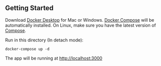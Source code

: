 ## Getting Started

Download [Docker Desktop](https://www.docker.com/products/docker-desktop) for Mac or Windows. [Docker Compose](https://docs.docker.com/compose) will be automatically installed. On Linux, make sure you have the latest version of [Compose](https://docs.docker.com/compose/install/).

Run in this directory (In detach mode):
```
docker-compose up -d
```
The app will be running at [http://localhost:3000](http://localhost:3000)
